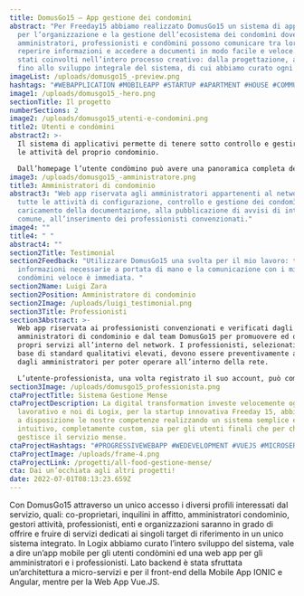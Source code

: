 ```yaml
---
title: DomusGo15 – App gestione dei condomini
abstract: "Per Freeday15 abbiamo realizzato DomusGo15 un sistema di applicativi
  per l’organizzazione e la gestione dell’ecosistema dei condomìni dove
  amministratori, professionisti e condòmini possono comunicare tra loro,
  reperire informazioni e accedere a documenti in modo facile e veloce. Siamo
  stati coinvolti nell’intero processo creativo: dalla progettazione, al design,
  fino allo sviluppo integrale del sistema, di cui abbiamo curato ogni aspetto."
imageList: /uploads/domusgo15_-preview.png
hashtags: "#WEBAPPLICATION #MOBILEAPP #STARTUP #APARTMENT #HOUSE #COMMUNITY "
image1: /uploads/domusgo15_-hero.png
sectionTitle: Il progetto
numberSections: 2
image2: /uploads/domusgo15_utenti-e-condomini.png
title2: Utenti e condòmini
abstract2: >-
  Il sistema di applicativi permette di tenere sotto controllo e gestire tutte
  le attività del proprio condominio. 

  Dall’homepage l’utente condòmino può avere una panoramica completa dell’attività condominiale: consultare documenti e avvisi caricati dal proprio amministratore, visualizzare l’area marketplace dedicata all’offerta di servizi professionali, consultare le richieste fatte ai professionisti, accettare o rifiutare i preventivi ricevuti.
image3: /uploads/domusgo15_-amministratore.png
title3: Amministratori di condominio
abstract3: "Web app riservata agli amministratori appartenenti al network per
  tutte le attività di configurazione, controllo e gestione dei condomìni: dal
  caricamento della documentazione, alla pubblicazione di avvisi di interesse
  comune, all’inserimento dei professionisti convenzionati."
image4: ""
title4: " "
abstract4: ""
section2Title: Testimonial
section2Feedback: "Utilizzare DomusGo15 una svolta per il mio lavoro: tutte le
  informazioni necessarie a portata di mano e la comunicazione con i miei
  condòmini veloce è immediata. "
section2Name: Luigi Zara
section2Position: Amministratore di condominio
section2Image: /uploads/luigi_testimonial.png
section3Title: Professionisti
section3Abstract: >-
  Web app riservata ai professionisti convenzionati e verificati dagli
  amministratori di condominio e dal team DomusGo15 per promuovere ed offrire i
  propri servizi all’interno del network. I professionisti, selezionati sulla
  base di standard qualitativi elevati, devono essere preventivamente approvati
  dagli amministratori per poter operare all’interno della rete.

  L’utente-professionista, una volta registrato il suo account, può compilare la propria scheda profilo visibile ai condomìni, descrivere le proprie attività, approfondire i servizi offerti, proporre sconti e promozioni e fornire preventivi.
section3Image: /uploads/domusgo15_professionista.png
ctaProjectTitle: Sistema Gestione Mense
ctaProjectDescription: La digital transformation investe velocemente ogni ambito
  lavorativo e noi di Logix, per la startup innovativa Freeday 15, abbiamo messo
  a disposizione le nostre competenze realizzando un sistema semplice e
  intuitivo, completamente custom, sia per gli utenti finali che per chi
  gestisce il servizio mense.
ctaProjectHashtags: "#PROGRESSIVEWEBAPP #WEDEVELOPMENT #VUEJS #MICROSERVIZI #DIGITALTRANSFORMATION"
ctaProjectImage: /uploads/frame-4.png
ctaProjectLink: /progetti/all-food-gestione-mense/
cta: Dai un’occhiata agli altri progetti!
date: 2022-07-01T08:13:23.659Z
---
```

Con DomusGo15 attraverso un unico accesso i diversi profili interessati dal servizio, quali: co-proprietari, inquilini in affitto, amministratori condomìnio, gestori attività, professionisti, enti e organizzazioni saranno in grado di offrire e fruire di servizi dedicati ai singoli target di riferimento in un unico sistema integrato.
In Logix abbiamo curato l’intero sviluppo del sistema, vale a dire un’app mobile per gli utenti condòmini ed una web app per gli amministratori e i professionisti.
Lato backend è stata sfruttata un’architettura a micro-servizi e per il front-end della Mobile App IONIC e Angular, mentre per la Web App Vue.JS.